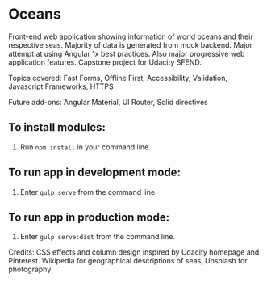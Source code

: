 # Oceans

Front-end web application showing information of world oceans and their respective seas. Majority of data is generated from mock backend. Major attempt at using Angular 1x best practices. Also major progressive web application features. Capstone project for Udacity SFEND.

Topics covered: Fast Forms, Offline First, Accessibility, Validation, Javascript Frameworks, HTTPS

Future add-ons: Angular Material, UI Router, Solid directives

## To install modules:
1. Run `npm install` in your command line.

## To run app in development mode:
1. Enter `gulp serve` from the command line.

## To run app in production mode:
1. Enter `gulp serve:dist` from the command line.

Credits:
CSS effects and column design inspired by Udacity homepage and Pinterest.
Wikipedia for geographical descriptions of seas, Unsplash for photography
